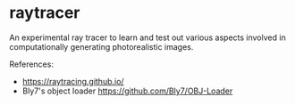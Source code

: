 # raytracer

An experimental ray tracer to learn and test out various aspects involved in computationally 
generating photorealistic images.

References:

- https://raytracing.github.io/
- Bly7's object loader https://github.com/Bly7/OBJ-Loader
